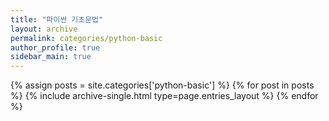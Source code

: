 ```yaml
---
title: "파이썬 기초문법"
layout: archive
permalink: categories/python-basic
author_profile: true
sidebar_main: true
---
```



{% assign posts = site.categories['python-basic'] %}
{% for post in posts %} {% include archive-single.html type=page.entries_layout %} {% endfor %}